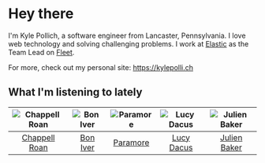 # Hey there


I'm Kyle Pollich, a software engineer from Lancaster, Pennsylvania. I love web technology and solving challenging problems.
I work at [Elastic](https://www.elastic.co/) as the Team Lead on [Fleet](https://www.elastic.co/guide/en/fleet/current/fleet-overview.html).

For more, check out my personal site: https://kylepolli.ch

## What I'm listening to lately

<!-- begin artists -->
  |![Chappell Roan](https://i.scdn.co/image/ab6761610000f178cde5a0d57c1b79de5fce6bee)|![Bon Iver](https://i.scdn.co/image/ab6761610000f1781a0c1f04c95539fd55ef0ebb)|![Paramore](https://i.scdn.co/image/ab6761610000f178b10c34546a4ca2d7faeb8865)|![Lucy Dacus](https://i.scdn.co/image/ab6761610000f178312e950a378c56701bd2584c)|![Julien Baker](https://i.scdn.co/image/ab6761610000f178fae73f33fafce4a17a36de86)|
  |:---:|:---:|:---:|:---:|:---:|
  |[Chappell Roan](https://open.spotify.com/artist/7GlBOeep6PqTfFi59PTUUN)|[Bon Iver](https://open.spotify.com/artist/4LEiUm1SRbFMgfqnQTwUbQ)|[Paramore](https://open.spotify.com/artist/74XFHRwlV6OrjEM0A2NCMF)|[Lucy Dacus](https://open.spotify.com/artist/07D1Bjaof0NFlU32KXiqUP)|[Julien Baker](https://open.spotify.com/artist/12zbUHbPHL5DGuJtiUfsip)|
<!-- end artists -->
